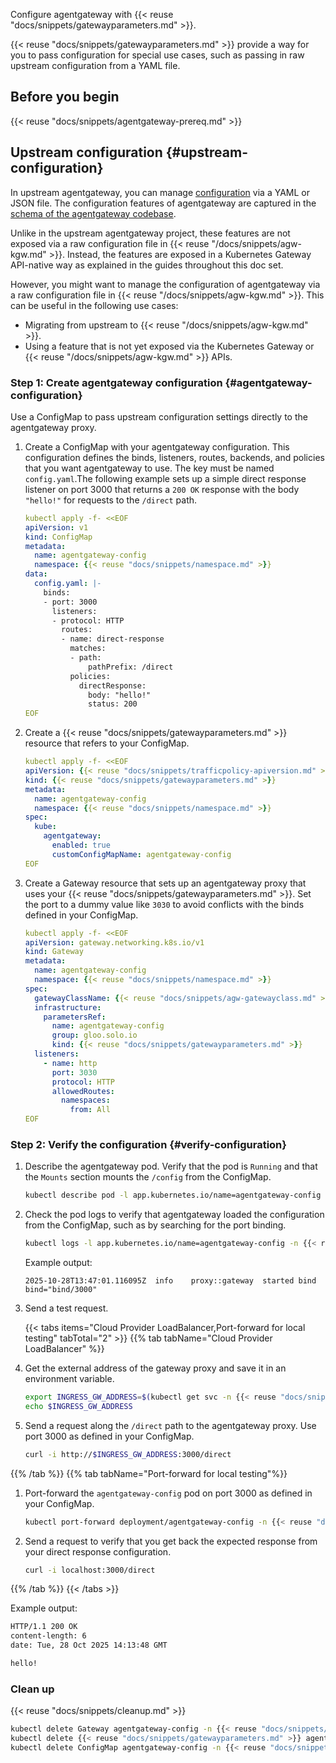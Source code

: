 Configure agentgateway with {{< reuse "docs/snippets/gatewayparameters.md" >}}.

{{< reuse "docs/snippets/gatewayparameters.md" >}} provide a way for you to pass configuration for special use cases, such as passing in raw upstream configuration from a YAML file.

## Before you begin

{{< reuse "docs/snippets/agentgateway-prereq.md" >}}

## Upstream configuration {#upstream-configuration}

In upstream agentgateway, you can manage [configuration](https://agentgateway.dev/docs/configuration/overview/) via a YAML or JSON file. The configuration features of agentgateway are captured in the [schema of the agentgateway codebase](https://github.com/agentgateway/agentgateway/tree/main/schema). 

Unlike in the upstream agentgateway project, these features are not exposed via a raw configuration file in {{< reuse "/docs/snippets/agw-kgw.md" >}}. Instead, the features are exposed in a Kubernetes Gateway API-native way as explained in the guides throughout this doc set. 

However, you might want to manage the configuration of agentgateway via a raw configuration file in {{< reuse "/docs/snippets/agw-kgw.md" >}}. This can be useful in the following use cases:

- Migrating from upstream to {{< reuse "/docs/snippets/agw-kgw.md" >}}. 
- Using a feature that is not yet exposed via the Kubernetes Gateway or {{< reuse "/docs/snippets/agw-kgw.md" >}} APIs.

### Step 1: Create agentgateway configuration {#agentgateway-configuration}

Use a ConfigMap to pass upstream configuration settings directly to the agentgateway proxy. 

1. Create a ConfigMap with your agentgateway configuration. This configuration defines the binds, listeners, routes, backends, and policies that you want agentgateway to use. The key must be named `config.yaml`.The following example sets up a simple direct response listener on port 3000 that returns a `200 OK` response with the body `"hello!"` for requests to the `/direct` path.

   ```yaml
   kubectl apply -f- <<EOF
   apiVersion: v1
   kind: ConfigMap
   metadata:
     name: agentgateway-config
     namespace: {{< reuse "docs/snippets/namespace.md" >}}
   data:
     config.yaml: |-
       binds:
       - port: 3000
         listeners:
         - protocol: HTTP
           routes:
           - name: direct-response
             matches:
             - path:
                 pathPrefix: /direct
             policies:
               directResponse:
                 body: "hello!"
                 status: 200
   EOF
   ```

2. Create a {{< reuse "docs/snippets/gatewayparameters.md" >}} resource that refers to your ConfigMap.

   ```yaml
   kubectl apply -f- <<EOF
   apiVersion: {{< reuse "docs/snippets/trafficpolicy-apiversion.md" >}}
   kind: {{< reuse "docs/snippets/gatewayparameters.md" >}}
   metadata:
     name: agentgateway-config
     namespace: {{< reuse "docs/snippets/namespace.md" >}}
   spec:
     kube:
       agentgateway:
         enabled: true
         customConfigMapName: agentgateway-config
   EOF
   ```

3. Create a Gateway resource that sets up an agentgateway proxy that uses your {{< reuse "docs/snippets/gatewayparameters.md" >}}. Set the port to a dummy value like `3030` to avoid conflicts with the binds defined in your ConfigMap.

   ```yaml
   kubectl apply -f- <<EOF
   apiVersion: gateway.networking.k8s.io/v1
   kind: Gateway
   metadata:
     name: agentgateway-config
     namespace: {{< reuse "docs/snippets/namespace.md" >}}
   spec:
     gatewayClassName: {{< reuse "docs/snippets/agw-gatewayclass.md" >}}
     infrastructure:
       parametersRef:
         name: agentgateway-config
         group: gloo.solo.io
         kind: {{< reuse "docs/snippets/gatewayparameters.md" >}}       
     listeners:
       - name: http
         port: 3030
         protocol: HTTP
         allowedRoutes:
           namespaces:
             from: All
   EOF
   ```

### Step 2: Verify the configuration {#verify-configuration}

1. Describe the agentgateway pod. Verify that the pod is `Running` and that the `Mounts` section mounts the `/config` from the ConfigMap.

   ```bash
   kubectl describe pod -l app.kubernetes.io/name=agentgateway-config -n {{< reuse "docs/snippets/namespace.md" >}}
   ```

2. Check the pod logs to verify that agentgateway loaded the configuration from the ConfigMap, such as by searching for the port binding.

   ```bash
   kubectl logs -l app.kubernetes.io/name=agentgateway-config -n {{< reuse "docs/snippets/namespace.md" >}} | grep 3000
   ```
   
   Example output:

   ```
   2025-10-28T13:47:01.116095Z	info	proxy::gateway	started bind	bind="bind/3000"
   ```

3. Send a test request.

   {{< tabs items="Cloud Provider LoadBalancer,Port-forward for local testing" tabTotal="2" >}}
{{% tab tabName="Cloud Provider LoadBalancer" %}}
1. Get the external address of the gateway proxy and save it in an environment variable.
   
   ```sh
   export INGRESS_GW_ADDRESS=$(kubectl get svc -n {{< reuse "docs/snippets/namespace.md" >}} agentgateway-config -o=jsonpath="{.status.loadBalancer.ingress[0]['hostname','ip']}")
   echo $INGRESS_GW_ADDRESS
   ```

2. Send a request along the `/direct` path to the agentgateway proxy. Use port 3000 as defined in your ConfigMap.
   
   ```sh
   curl -i http://$INGRESS_GW_ADDRESS:3000/direct
   ```
{{% /tab %}}
{{% tab tabName="Port-forward for local testing"%}}
1. Port-forward the `agentgateway-config` pod on port 3000 as defined in your ConfigMap.
   
   ```sh
   kubectl port-forward deployment/agentgateway-config -n {{< reuse "docs/snippets/namespace.md" >}} 3000:3000
   ```

2. Send a request to verify that you get back the expected response from your direct response configuration.
   
   ```sh
   curl -i localhost:3000/direct
   ```
{{% /tab %}}
   {{< /tabs >}}

   Example output:
   
   ```txt
   HTTP/1.1 200 OK
   content-length: 6
   date: Tue, 28 Oct 2025 14:13:48 GMT
   
   hello!
   ```

### Clean up

{{< reuse "docs/snippets/cleanup.md" >}}

```bash
kubectl delete Gateway agentgateway-config -n {{< reuse "docs/snippets/namespace.md" >}}
kubectl delete {{< reuse "docs/snippets/gatewayparameters.md" >}} agentgateway-config -n {{< reuse "docs/snippets/namespace.md" >}}
kubectl delete ConfigMap agentgateway-config -n {{< reuse "docs/snippets/namespace.md" >}}
```
